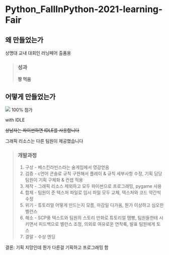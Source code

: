 # Python_FallInPython-2021-learning-Fair

 ## 왜 만들었는가
상명대 교내 대회인 러닝페어 출품용
> ### 성과
> **짱 먹음**

## 어떻게 만들었는가
<img src="https://img.shields.io/badge/Python-3776AB?style=for-the-badge&logo=Python&logoColor=white">
100% 첨가<p>
with IDLE<p>

~~상남자는 파이썬하면 IDLE를 사용합니다~~

 그래픽 리소스는 다른 팀원이 제공했습니다
 
 > ### 개발과정
 > 1. 구상 - 베스킨라빈스라는 술게임에서 영감얻음
 > 2. 검증 - c언어 콘솔로 규칙 구현해서 플레이 & 규칙 세부사항 수정, 기획 담당 팀원이 기획 구체화 & 컨셉 적용
 > 3. 제작 - 그래픽 리소스 제외하고 모두 파이썬으로 프로그래밍, pygame 사용
 > 4. 합체 - 팀원이 준 텍스처 파일로 임시 파일 모두 교체, 텍스처와 코드 약간씩 수정
 > 5. 위기 - 튜토리얼 어떻게 만드는지 모름, 마감일 다가옴, 뭔가 이상하고 심오한 벨런스
 > 6. 해소 - SCP풍 텍스트와 팀원의 스토리 만화로 튜토리얼 땜빵, 팀원들한테 시키면서 피드백으로 벨런스 조정, 의외로 여유로운 연착륙, 발표 팀원에게 토스
 > 7. 결말 - 수상 엔딩

 
결론: 기획 지망인데 뭔가 다른걸 기획하고 프로그래밍 함
